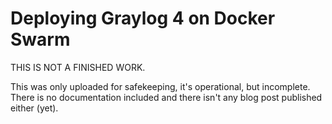 # Deploying Graylog 4 on Docker Swarm

THIS IS NOT A FINISHED WORK.

This was only uploaded for safekeeping, it's operational, but incomplete.
There is no documentation included and there isn't any blog post published either (yet).


